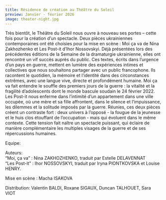 ```yaml
---
title: Résidence de création au Théâtre du Soleil
preview: Janvier - février 2026
image: theater-night.jpg
---
```


Très bientôt, le Théâtre du Soleil nous ouvre à nouveau ses portes – cette fois pour la création d’un spectacle.
Deux pièces ukrainiennes contemporaines ont été choisies pour la mise en scène : Moi ça va de Nina Zakhozhenko et Les Post-it d’Ihor Nossovskyi. Déjà présentées lors des précédentes éditions de la Semaine de la dramaturgie ukrainienne, elles ont rencontré un vif succès auprès du public.
Ces textes, écrits dans l’urgence d’un pays en guerre, mettent en lumière des expériences intimes et collectives que nous souhaitons partager avec un public francophone. Ils racontent le quotidien, la mémoire et l’identité dans des circonstances extrêmes, avec une langue vive, directe et profondément humaine.
Moi ça va fait entendre le souffle des premiers jours de la guerre : la vitalité et la fragilité d’adolescents dont le monde bascule soudain le 24 février 2022.
Les Post-it nous enferme dans l’intimité d’un appartement dans une ville occupée, où une mère et sa fille affrontent, dans le silence et l’impuissance, les dilemmes et la solitude imposés par la guerre.
Réunies, ces deux pièces créent un contraste fort : deux univers à l’opposé - la fougue de la jeunesse et le huis clos étouffant de l’occupation - mais qui évoluent dans le même contexte. Cette tension fait naître un spectacle puissant, qui éclaire de manière complémentaire les multiples visages de la guerre et de ses répercussions humaines.

Equipe:

Auteurs: \
“Moi, ça va” :  Nina ZAKHOZHENKO, traduit par Estelle DELAVENNAT \
“Les Post-it” :  Ihor NOSSOVSKYI, traduit par Iryna PIONTKOVSKA et Louise HENRY.

Mise en scène : Macha ISAKOVA

Distribution: Valentin BALDI, Roxane SIGAUX, Duncan TALHOUET, Sara VIOT